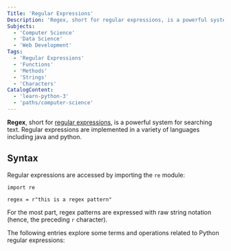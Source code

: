 ```yaml
---
Title: 'Regular Expressions'
Description: 'Regex, short for regular expressions, is a powerful system for searching text.'
Subjects:
  - 'Computer Science'
  - 'Data Science'
  - 'Web Development'
Tags:
  - 'Regular Expressions'
  - 'Functions'
  - 'Methods'
  - 'Strings'
  - 'Characters'
CatalogContent:
  - 'learn-python-3'
  - 'paths/computer-science'
---
```


**Regex**, short for [regular expressions](https://www.codecademy.com/resources/docs/general/regular-expressions), is a powerful system for searching text. Regular expressions are implemented in a variety of languages including java and python.

## Syntax

Regular expressions are accessed by importing the `re` module:

```pseudo
import re

regex = r"this is a regex pattern"
```

For the most part, regex patterns are expressed with raw string notation (hence, the preceding `r` character).

The following entries explore some terms and operations related to Python regular expressions:
